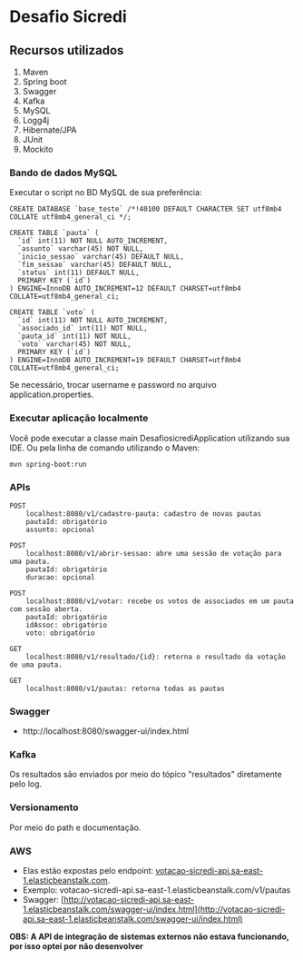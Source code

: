 # Desafio Sicredi
## Recursos utilizados
1) Maven
2) Spring boot
2) Swagger
3) Kafka
4) MySQL
5) Logg4j
6) Hibernate/JPA
7) JUnit
8) Mockito

### Bando de dados MySQL
Executar o script no BD MySQL de sua preferência:
```
CREATE DATABASE `base_teste` /*!40100 DEFAULT CHARACTER SET utf8mb4 COLLATE utf8mb4_general_ci */;

CREATE TABLE `pauta` (
  `id` int(11) NOT NULL AUTO_INCREMENT,
  `assunto` varchar(45) NOT NULL,
  `inicio_sessao` varchar(45) DEFAULT NULL,
  `fim_sessao` varchar(45) DEFAULT NULL,
  `status` int(11) DEFAULT NULL,
  PRIMARY KEY (`id`)
) ENGINE=InnoDB AUTO_INCREMENT=12 DEFAULT CHARSET=utf8mb4 COLLATE=utf8mb4_general_ci;

CREATE TABLE `voto` (
  `id` int(11) NOT NULL AUTO_INCREMENT,
  `associado_id` int(11) NOT NULL,
  `pauta_id` int(11) NOT NULL,
  `voto` varchar(45) NOT NULL,
  PRIMARY KEY (`id`)
) ENGINE=InnoDB AUTO_INCREMENT=19 DEFAULT CHARSET=utf8mb4 COLLATE=utf8mb4_general_ci;
```
Se necessário, trocar username e password no arquivo application.properties.

### Executar aplicação localmente
Você pode executar a classe main DesafiosicrediApplication utilizando sua IDE.
Ou pela linha de comando utilizando o Maven:
```
mvn spring-boot:run
```

### APIs

```
POST 
    localhost:8080/v1/cadastro-pauta: cadastro de novas pautas
    pautaId: obrigatório
    assunto: opcional
   ```
```
POST 
    localhost:8080/v1/abrir-sessao: abre uma sessão de votação para uma pauta.
    pautaId: obrigatório
    duracao: opcional
   ```
```
POST 
    localhost:8080/v1/votar: recebe os votos de associados em um pauta com sessão aberta.
    pautaId: obrigatório
    idAssoc: obrigatório
    voto: obrigatório
```
```
GET 
    localhost:8080/v1/resultado/{id}: retorna o resultado da votação de uma pauta.
   ```
```
GET 
    localhost:8080/v1/pautas: retorna todas as pautas
```

### Swagger
* http://localhost:8080/swagger-ui/index.html

### Kafka
Os resultados são enviados por meio do tópico "resultados" diretamente pelo log.
### Versionamento
Por meio do path e documentação.

### AWS
* Elas estão expostas pelo endpoint: [votacao-sicredi-api.sa-east-1.elasticbeanstalk.com](votacao-sicredi-api.sa-east-1.elasticbeanstalk.com).
* Exemplo: votacao-sicredi-api.sa-east-1.elasticbeanstalk.com/v1/pautas
* Swagger: [http://votacao-sicredi-api.sa-east-1.elasticbeanstalk.com/swagger-ui/index.html](http://votacao-sicredi-api.sa-east-1.elasticbeanstalk.com/swagger-ui/index.html)

<b> OBS: A API de integração de sistemas externos não estava funcionando, por isso optei por não desenvolver</b>




